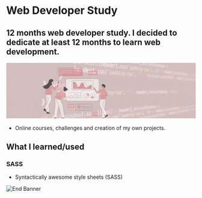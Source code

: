 # Web Developer Study
## 12 months web developer study. I decided to dedicate at least 12 months to learn web development.

![Begin Banner](/Documentation/top-1200x350.gif)

* Online courses, challenges and creation of my own projects.

## What I learned/used 
### SASS 
* Syntactically awesome style sheets (SASS) 
   

![End Banner](/Documentation/botton-1200x350.gif)